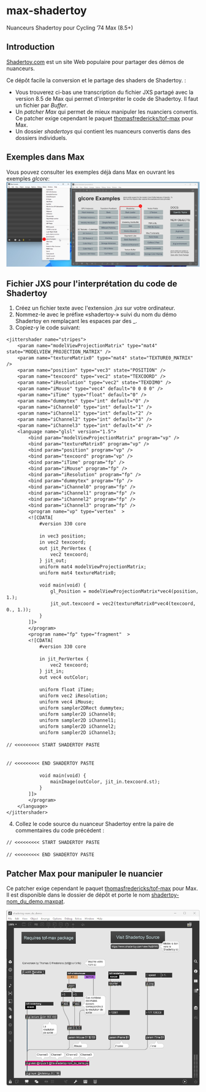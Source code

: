 # max-shadertoy
Nuanceurs Shadertoy pour Cycling ’74 Max (8.5+)

## Introduction

[Shadertoy.com](https://www.shadertoy.com/) est un site Web populaire pour partager des démos de nuanceurs. 

Ce dépôt facile la conversion et le partage des shaders de Shadertoy. :
* Vous trouverez ci-bas une transcription du fichier JXS partagé avec la version 8.5 de Max qui permet d'interpréter le code de Shadertoy. Il faut un fichier par *Buffer*.
* Un *patcher Max* qui permet de mieux manipuler les nuanciers convertis. Ce patcher exige cependant le paquet [thomasfredericks/tof-max](https://github.com/thomasfredericks/tof-max) pour Max.
* Un dossier *shadertoys* qui contient les nuanceurs convertis dans des dossiers individuels.


## Exemples dans Max
Vous pouvez consulter les exemples déjà dans Max en ouvrant les exemples *glcore*:
![Exemples glcore](max_850_glcore_shaderdtoy.png)

## Fichier JXS pour l'interprétation du code de Shadertoy

1. Créez un fichier texte avec l'extension *.jxs* sur votre ordinateur. 
2. Nommez-le avec le préfixe «shadertoy-» suivi du nom du démo Shadertoy en remplaçant les espaces par des _. 
3. Copiez-y le code suivant:
```
<jittershader name="stripes">
    <param name="modelViewProjectionMatrix" type="mat4" state="MODELVIEW_PROJECTION_MATRIX" />
    <param name="textureMatrix0" type="mat4" state="TEXTURE0_MATRIX" />
    <param name="position" type="vec3" state="POSITION" />
    <param name="texcoord" type="vec2" state="TEXCOORD" />
    <param name="iResolution" type="vec2" state="TEXDIM0" />
    <param name="iMouse" type="vec4" default="0 0 0 0" />
    <param name="iTime" type="float" default="0" />
	<param name="dummytex" type="int" default="0" />
	<param name="iChannel0" type="int" default="1" />
	<param name="iChannel1" type="int" default="2" />
	<param name="iChannel2" type="int" default="3" />
    <param name="iChannel3" type="int" default="4" />
    <language name="glsl" version="1.5">
        <bind param="modelViewProjectionMatrix" program="vp" />
        <bind param="textureMatrix0" program="vp" />
        <bind param="position" program="vp" />
        <bind param="texcoord" program="vp" />
        <bind param="iTime" program="fp" />
        <bind param="iMouse" program="fp" />
        <bind param="iResolution" program="fp" />
		<bind param="dummytex" program="fp" />
		<bind param="iChannel0" program="fp" />
		<bind param="iChannel1" program="fp" />
		<bind param="iChannel2" program="fp" />
        <bind param="iChannel3" program="fp" />
		<program name="vp" type="vertex"  >
		<![CDATA[
			#version 330 core
			
			in vec3 position;
			in vec2 texcoord;
			out jit_PerVertex {
				vec2 texcoord;
			} jit_out;
			uniform mat4 modelViewProjectionMatrix;
			uniform mat4 textureMatrix0;
			
			void main(void) {
				gl_Position = modelViewProjectionMatrix*vec4(position, 1.);
				jit_out.texcoord = vec2(textureMatrix0*vec4(texcoord, 0., 1.));
			}
		]]>
		</program>      
        <program name="fp" type="fragment"  >
        <![CDATA[
            #version 330 core
            
            in jit_PerVertex {
                vec2 texcoord;
            } jit_in;
            out vec4 outColor;

            uniform float iTime;
            uniform vec2 iResolution;
            uniform vec4 iMouse;
			uniform sampler2DRect dummytex;
			uniform sampler2D iChannel0;
			uniform sampler2D iChannel1;
			uniform sampler2D iChannel2;
            uniform sampler2D iChannel3;

// <<<<<<<<< START SHADERTOY PASTE


// <<<<<<<<< END SHADERTOY PASTE

			void main(void) {                
				mainImage(outColor, jit_in.texcoord.st);
			}
        ]]>
        </program>
    </language>
</jittershader>

```

4. Collez le code source du nuanceur Shadertoy entre la paire de commentaires du code précédent :
```
// <<<<<<<<< START SHADERTOY PASTE 

// <<<<<<<<< END SHADERTOY PASTE
```

## Patcher Max pour manipuler le nuancier

Ce patcher exige cependant le paquet [thomasfredericks/tof-max](https://github.com/thomasfredericks/tof-max) pour Max. Il est disponible dans le dossier de dépôt et porte le nom [shadertoy-nom_du_demo.maxpat](shadertoy-nom_du_demo.maxpat).

![Patcher Max pour manipuler le nuancier](shadertoy-nom_du_demo_maxpat.png)
